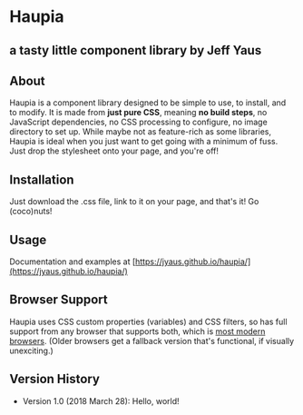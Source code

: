 Haupia
=================
## a tasty little component library by Jeff Yaus

About
-----
Haupia is a component library designed to be simple to use, to install, and to modify. 
It is made from **just pure CSS**, meaning **no build steps**, no JavaScript dependencies, no CSS processing to configure, no image directory to set up. 
While maybe not as feature-rich as some libraries, Haupia is ideal when you just want to get going with a minimum of fuss. 
Just drop the stylesheet onto your page, and you're off! 

Installation
-----
Just download the .css file, link to it on your page, and that's it! Go (coco)nuts!

Usage
----
Documentation and examples at [https://jyaus.github.io/haupia/](https://jyaus.github.io/haupia/)

Browser Support
----
Haupia uses CSS custom properties (variables) and CSS filters, so has full support from any browser that supports both, which is [most modern browsers](https://caniuse.com/#feat=css-variables).
(Older browsers get a fallback version that's functional, if visually unexciting.)

Version History
-----
* Version 1.0 (2018 March 28): Hello, world!
